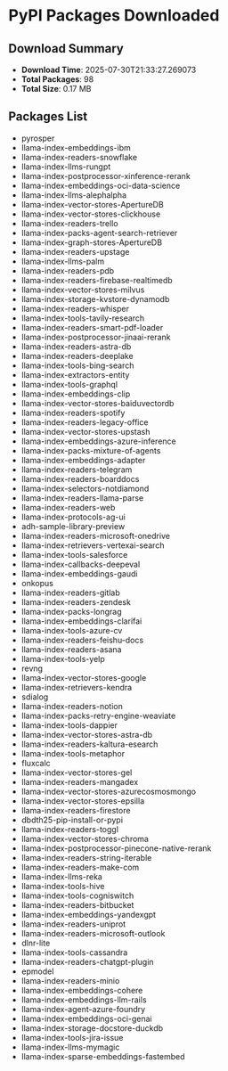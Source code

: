 # PyPI Packages Downloaded

## Download Summary
- **Download Time**: 2025-07-30T21:33:27.269073
- **Total Packages**: 98
- **Total Size**: 0.17 MB

## Packages List
- pyrosper
- llama-index-embeddings-ibm
- llama-index-readers-snowflake
- llama-index-llms-rungpt
- llama-index-postprocessor-xinference-rerank
- llama-index-embeddings-oci-data-science
- llama-index-llms-alephalpha
- llama-index-vector-stores-ApertureDB
- llama-index-vector-stores-clickhouse
- llama-index-readers-trello
- llama-index-packs-agent-search-retriever
- llama-index-graph-stores-ApertureDB
- llama-index-readers-upstage
- llama-index-llms-palm
- llama-index-readers-pdb
- llama-index-readers-firebase-realtimedb
- llama-index-vector-stores-milvus
- llama-index-storage-kvstore-dynamodb
- llama-index-readers-whisper
- llama-index-tools-tavily-research
- llama-index-readers-smart-pdf-loader
- llama-index-postprocessor-jinaai-rerank
- llama-index-readers-astra-db
- llama-index-readers-deeplake
- llama-index-tools-bing-search
- llama-index-extractors-entity
- llama-index-tools-graphql
- llama-index-embeddings-clip
- llama-index-vector-stores-baiduvectordb
- llama-index-readers-spotify
- llama-index-readers-legacy-office
- llama-index-vector-stores-upstash
- llama-index-embeddings-azure-inference
- llama-index-packs-mixture-of-agents
- llama-index-embeddings-adapter
- llama-index-readers-telegram
- llama-index-readers-boarddocs
- llama-index-selectors-notdiamond
- llama-index-readers-llama-parse
- llama-index-readers-web
- llama-index-protocols-ag-ui
- adh-sample-library-preview
- llama-index-readers-microsoft-onedrive
- llama-index-retrievers-vertexai-search
- llama-index-tools-salesforce
- llama-index-callbacks-deepeval
- llama-index-embeddings-gaudi
- onkopus
- llama-index-readers-gitlab
- llama-index-readers-zendesk
- llama-index-packs-longrag
- llama-index-embeddings-clarifai
- llama-index-tools-azure-cv
- llama-index-readers-feishu-docs
- llama-index-readers-asana
- llama-index-tools-yelp
- revng
- llama-index-vector-stores-google
- llama-index-retrievers-kendra
- sdialog
- llama-index-readers-notion
- llama-index-packs-retry-engine-weaviate
- llama-index-tools-dappier
- llama-index-vector-stores-astra-db
- llama-index-readers-kaltura-esearch
- llama-index-tools-metaphor
- fluxcalc
- llama-index-vector-stores-gel
- llama-index-readers-mangadex
- llama-index-vector-stores-azurecosmosmongo
- llama-index-vector-stores-epsilla
- llama-index-readers-firestore
- dbdth25-pip-install-or-pypi
- llama-index-readers-toggl
- llama-index-vector-stores-chroma
- llama-index-postprocessor-pinecone-native-rerank
- llama-index-readers-string-iterable
- llama-index-readers-make-com
- llama-index-llms-reka
- llama-index-tools-hive
- llama-index-tools-cogniswitch
- llama-index-readers-bitbucket
- llama-index-embeddings-yandexgpt
- llama-index-readers-uniprot
- llama-index-readers-microsoft-outlook
- dlnr-lite
- llama-index-tools-cassandra
- llama-index-readers-chatgpt-plugin
- epmodel
- llama-index-readers-minio
- llama-index-embeddings-cohere
- llama-index-embeddings-llm-rails
- llama-index-agent-azure-foundry
- llama-index-embeddings-oci-genai
- llama-index-storage-docstore-duckdb
- llama-index-tools-jira-issue
- llama-index-llms-mymagic
- llama-index-sparse-embeddings-fastembed
